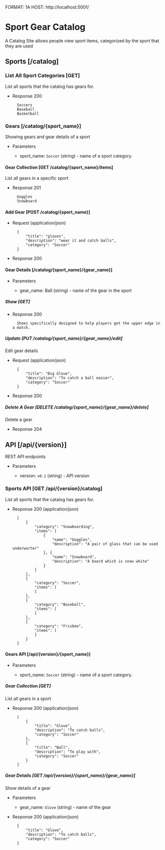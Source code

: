 FORMAT: 1A
HOST: http://localhost:5001/

# Sport Gear Catalog

A Catalog Site allows people view sport items, categorized by the sport that they are used
## Sports [/catalog]

### List All Sport Categories [GET]
List all sports that the catalog has gears for.

+ Response 200

        Soccers
        Baseball
        Basketball

### Gears [/catalog/{sport_name}]
Showing gears and gear details of a sport

+ Parameters

    + sport_name: `Soccer` (string) - name of a sport category.

#### Gear Collection [GET /catalog/{sport_name}/items]
List all gears in a specific sport

+ Response 201

        Goggles
        Snowboard

#### Add Gear [POST /catalog/{sport_name}]

+ Request (application/json)

        {
            "title": "gloves",
            "description": "wear it and catch balls",
            "category": "Soccer"
        }

+ Response 200

#### Gear Details [/catalog/{sport_name}/{gear_name}]

+ Parameters

    + gear_name: Ball (string) - name of the gear in the sport

##### Show [GET]
+ Response 200

        Shoes specifically designed to help players get the upper edge in a match.

##### Update [PUT /catalog/{sport_name}/{gear_name}/edit]
Edit gear details

+ Request (application/json)

        {
            "title": "Big Glove",
            "description": "To catch a ball easier",
            "category": "Soccer"
        }

+ Response 200

##### Delete A Gear [DELETE /catalog/{sport_name}/{gear_name}/delete]
Delete a gear

+ Response 204

## API [/api/{version}]
REST API endpoints

+ Parameters

    + version: `v0.1` (string) - API version

### Sports API [GET /api/{version}/catalog]
List all sports that the catalog has gears for.

+ Response 200 (application/json)

        [
            {
                "category": "Snowboarding",
                "items": [
                    {
                        "name": "Goggles",
                        "description": "A pair of glass that can be used underwarter"
                    }, {
                        "name": "Snowboard",
                        "description": "A board which is snow white"
                    }
                ]
            },
            {
                "category": "Soccer",
                "items": [
                ]
            },
            {
                "category": "Baseball",
                "items": [
                ]
            },
            {
                "category": "Frisbee",
                "items": [
                ]
            }
        ]

#### Gears API [/api/{version}/{sport_name}]

+ Parameters

    + sport_name: `Soccer` (string) - name of a sport category.

##### Gear Collection [GET]
List all gears in a sport

+ Response 200 (application/json)

        [
            {
                "title": "Glove",
                "description": "To catch balls",
                "category": "Soccer"
            },
            {
                "title": "Ball",
                "description": "To play with",
                "category": "Soccer"
            }
        ]

##### Gear Details [GET /api/{version}/{sport_name}/{gear_name}]
Show details of a gear

+ Parameters

    + gear_name: `Glove` (string) - name of the gear

+ Response 200 (application/json)

        {
            "title": "Glove",
            "description": "To catch balls",
            "category": "Soccer"
        }